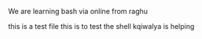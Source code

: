 We are learning bash 
via online from raghu 

this is a test file 
this is to test the shell
kqiwalya is helping 
